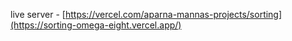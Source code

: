 live server - [https://vercel.com/aparna-mannas-projects/sorting](https://sorting-omega-eight.vercel.app/)
